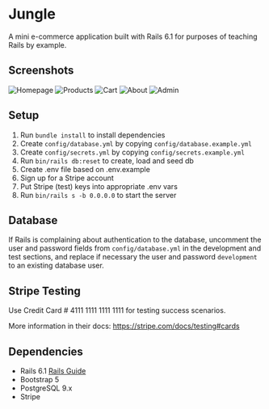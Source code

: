 # Jungle

A mini e-commerce application built with Rails 6.1 for purposes of teaching Rails by example.

## Screenshots
![Homepage](https://user-images.githubusercontent.com/107281344/237021201-5be13f77-17a2-41b2-afe1-b512703d1dbc.png)
![Products](https://user-images.githubusercontent.com/107281344/237021236-202d530a-18ad-4a39-a00c-cb1b25db41f2.png)
![Cart](https://user-images.githubusercontent.com/107281344/237021298-82c82971-b0e1-4753-94f0-f3b0b1877779.png)
![About](https://user-images.githubusercontent.com/107281344/237021342-7d33ab44-05ab-49f5-9c58-de3b74907956.png)
![Admin](https://user-images.githubusercontent.com/107281344/237021377-4361be10-0083-4559-aedf-272025659770.png)

## Setup

1. Run `bundle install` to install dependencies
2. Create `config/database.yml` by copying `config/database.example.yml`
3. Create `config/secrets.yml` by copying `config/secrets.example.yml`
4. Run `bin/rails db:reset` to create, load and seed db
5. Create .env file based on .env.example
6. Sign up for a Stripe account
7. Put Stripe (test) keys into appropriate .env vars
8. Run `bin/rails s -b 0.0.0.0` to start the server

## Database

If Rails is complaining about authentication to the database, uncomment the user and password fields from `config/database.yml` in the development and test sections, and replace if necessary the user and password `development` to an existing database user.

## Stripe Testing

Use Credit Card # 4111 1111 1111 1111 for testing success scenarios.

More information in their docs: <https://stripe.com/docs/testing#cards>

## Dependencies

- Rails 6.1 [Rails Guide](http://guides.rubyonrails.org/v6.1/)
- Bootstrap 5
- PostgreSQL 9.x
- Stripe
